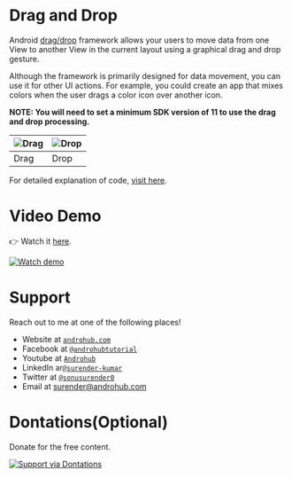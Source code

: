 # Drag and Drop
Android [drag/drop](https://developer.android.com/guide/topics/ui/drag-drop) framework allows your users to move data from one View to another View in the current layout using a graphical drag and drop gesture.

Although the framework is primarily designed for data movement, you can use it for other UI actions. For example, you could create an app that mixes colors when the user drags a color icon over another icon.

**NOTE: You will need to set a minimum SDK version of 11 to use the drag and drop processing.**

![Drag](https://i1.wp.com/www.androhub.com/wp-content/uploads/2017/04/dragging_mode.jpg?resize=576%2C1024) | ![Drop](https://i1.wp.com/www.androhub.com/wp-content/uploads/2017/04/dragged_mode.jpg?resize=576%2C1024)
---|---
Drag | Drop

For detailed explanation of code, [visit here](http://www.androhub.com/android-drag-and-drop/).

# Video Demo
👉 Watch it <a href="https://youtu.be/5SQrpBQne7A">here</a>.
<br>

[![Watch demo](http://i3.ytimg.com/vi/5SQrpBQne7A/hqdefault.jpg)](https://youtu.be/5SQrpBQne7A)

# Support
Reach out to me at one of the following places!

- Website at <a href="http://www.androhub.com/" target="_blank">`androhub.com`</a>
- Facebook at <a href="https://www.facebook.com/androhubtutorial/" target="_blank">`@androhubtutorial`</a>
- Youtube at <a href="https://www.youtube.com/channel/UCHJh3E9mtRzbM3WVVl9glJg" target="_blank">`Androhub`</a>
- LinkedIn ar<a href="https://www.linkedin.com/in/surender-kumar-681472a8?originalSubdomain=in" target="_blank">`@surender-kumar`</a>
- Twitter at <a href="https://twitter.com/sonusurender0/" target="_blank">`@sonusurender0`</a>
- Email at surender@androhub.com

# Dontations(Optional)
Donate for the free content.
<br>

[![Support via Dontations](https://www.paypalobjects.com/en_GB/i/btn/btn_donateCC_LG.gif)](https://www.paypal.com/cgi-bin/webscr?cmd=_donations&business=sonu.surendra0%40gmail.com&currency_code=USD&source=url)
